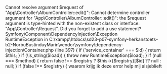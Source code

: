 Cannot resolve argument $request of "App\Controller\AlbumController::edit()": Cannot determine controller argument for "App\Controller\AlbumController::edit()": the $request argument is type-hinted with the non-existent class or interface: "App\Controller\Request". Did you forget to add a use statement?
Symfony\Component\DependencyInjection\Exception\
RuntimeException
in C:\xampp\htdocs\sd23-p07-symfony-herkanstoets-b2-NorbuBustinduyMarin\vendor\symfony\dependency-injection\Container.php (line 397)
    {        if ('service_container' === $id) {            return $this;        }        if (\is_string($load)) {            throw new RuntimeException($load);        }        if (null === $method) {            return false !== $registry ? $this->{$registry}[$id] ?? null : null;        }        if (false !== $registry) {
    waarom krijg ik deze error help mij alsjeblieft
